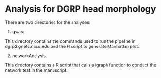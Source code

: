 # Analysis for DGRP head morphology

There are two directories for the analyses:

1) gwas:

This directory contains the commands used to run the pipeline in dgrp2.gnets.ncsu.edu and the R script to generate Manhattan plot.

2) networkAnalysis

This directory contains a R script that calls a igraph function to conduct the network test in the manuscript.
